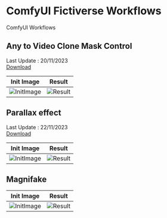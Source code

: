 # ComfyUI Fictiverse Workflows
ComfyUI Workflows

   
## Any to Video Clone Mask Control   
Last Update : 20/11/2023   
[Download](https://github.com/Fictiverse/ComfyUI_Fictiverse_Workflows/blob/main/Fictiverse_Fast_Clone_Img2Vid_MaskControl.json)

| Init Image  | Result |
| ------------- | ------------- |
| ![InitImage](https://github.com/Fictiverse/ComfyUI_Fictiverse_Workflows/assets/111762798/d0710e8a-e8d8-41ba-aa46-f1cf96718509) | ![Result](https://github.com/Fictiverse/ComfyUI_Fictiverse_Workflows/assets/111762798/58e379b4-b764-44bf-97be-0543092d1b13) |


## Parallax effect   
Last Update : 22/11/2023   
[Download](https://github.com/Fictiverse/ComfyUI_Fictiverse_Workflows/blob/main/Fictiverse_Parallax.json)

| Init Image  | Result |
| ------------- | ------------- |
| ![InitImage](https://github.com/Fictiverse/ComfyUI_Fictiverse_Workflows/assets/111762798/6d135dc0-6440-4dde-9c39-95912b34958b) | ![Result](https://github.com/Fictiverse/ComfyUI_Fictiverse_Workflows/assets/111762798/53e0dd76-e14f-4636-947f-9cd553e5a3e8) |


## Magnifake   
| Init Image  | Result |
| ------------- | ------------- |
| ![InitImage](https://github.com/Fictiverse/ComfyUI_Fictiverse_Workflows/assets/111762798/15cacf85-2998-46fd-b5e6-6899e7946e09) | ![Result](https://github.com/Fictiverse/ComfyUI_Fictiverse_Workflows/assets/111762798/f57171f8-ae90-4705-867e-80903253bb52) |

